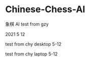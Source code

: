 # Chinese-Chess-AI

象棋 AI
test from gzy

2021 5 12

test from chy desktop 5-12

test from chy laptop 5-12
